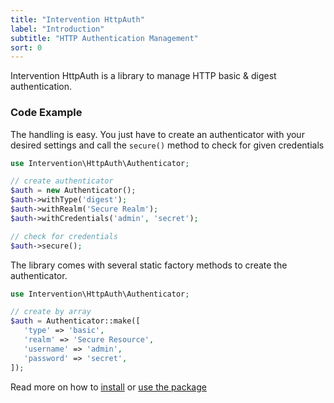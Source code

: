```yaml
---
title: "Intervention HttpAuth"
label: "Introduction"
subtitle: "HTTP Authentication Management"
sort: 0
---
```


Intervention HttpAuth is a library to manage HTTP basic & digest authentication.

### Code Example

The handling is easy. You just have to create an authenticator with your desired settings and call the `secure()` method to check for given credentials

```php
use Intervention\HttpAuth\Authenticator;

// create authenticator
$auth = new Authenticator();
$auth->withType('digest');
$auth->withRealm('Secure Realm');
$auth->withCredentials('admin', 'secret');

// check for credentials
$auth->secure();
```

The library comes with several static factory methods to create the authenticator.

```php
use Intervention\HttpAuth\Authenticator;

// create by array
$auth = Authenticator::make([
   'type' => 'basic',
   'realm' => 'Secure Resource',
   'username' => 'admin',
   'password' => 'secret',
]);
```

Read more on how to [install](/v4/getting-started/installation) or [use the package](/v4/api/authenticator)
